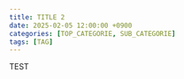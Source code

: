 ```yaml
---
title: TITLE 2
date: 2025-02-05 12:00:00 +0900
categories: [TOP_CATEGORIE, SUB_CATEGORIE]
tags: [TAG]
---
```


TEST
